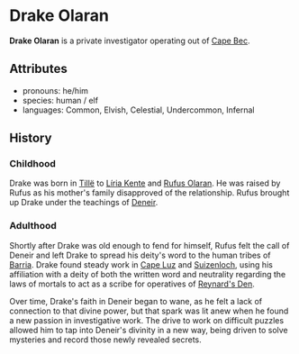 # Drake Olaran

**Drake Olaran** is a private investigator operating out of [Cape Bec](../../cape-bec).

## Attributes

- pronouns: he/him
- species: human / elf
- languages: Common, Elvish, Celestial, Undercommon, Infernal

## History

### Childhood

Drake was born in [Tillë](../../tille) to [Líria Kente](../liria-kente) and [Rufus Olaran](../rufus-olaran). He was raised by Rufus as his mother's family disapproved of the relationship. Rufus brought up Drake under the teachings of [Deneir](../../../../pantheon/deneir).

### Adulthood

Shortly after Drake was old enough to fend for himself, Rufus felt the call of Deneir and left Drake to spread his deity's word to the human tribes of [Barria](../../../../mote/esterfell/barria). Drake found steady work in [Cape Luz](../../cape-luz) and [Suizenloch](../../suizenloch), using his affiliation with a deity of both the written word and neutrality regarding the laws of mortals to act as a scribe for operatives of [Reynard's Den](../../../../organizations/reynards-den).

Over time, Drake's faith in Deneir began to wane, as he felt a lack of connection to that divine power, but that spark was lit anew when he found a new passion in investigative work. The drive to work on difficult puzzles allowed him to tap into Deneir's divinity in a new way, being driven to solve mysteries and record those newly revealed secrets.
